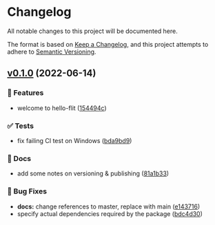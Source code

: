 # Changelog

All notable changes to this project will be documented here.

The format is based on [Keep a Changelog](https://keepachangelog.com/en/1.0.0/), and this project attempts to adhere to [Semantic Versioning](https://semver.org/spec/v2.0.0.html).

## [v0.1.0](https://github.com/engineervix/hello-flit/compare/v0.0.0...v0.1.0) (2022-06-14)


### 🚀 Features

* welcome to hello-flit ([154494c](https://github.com/engineervix/hello-flit/commit/154494cd066e6e6c692bbccb0f8441ffc8ee43fa))


### ✅ Tests

* fix failing CI test on Windows ([bda9bd9](https://github.com/engineervix/hello-flit/commit/bda9bd977d486cb1014a84f585baae4b25f59636))


### 📝 Docs

* add some notes on versioning & publishing ([81a1b33](https://github.com/engineervix/hello-flit/commit/81a1b333d6b018b069477315bf2d6a59b81c9751))


### 🐛 Bug Fixes

* **docs:** change references to master, replace with main ([e143716](https://github.com/engineervix/hello-flit/commit/e1437165a936d116d6b7f365d68fd108cc8c6261))
* specify actual dependencies required by the package ([bdc4d30](https://github.com/engineervix/hello-flit/commit/bdc4d3050b82c572e544ff1d4cf12f3d91fade7f))
